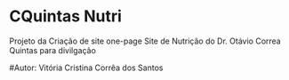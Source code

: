 # CQuintas Nutri 
Projeto da Criação de site one-page
Site de Nutrição do Dr. Otávio Correa Quintas para divilgação

#Autor:
Vitória Cristina Corrêa dos Santos
